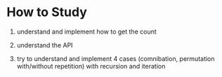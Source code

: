 How to Study
============
  1. understand and implement how to get the count

  2. understand the API

  3. try to understand and implement 4 cases 
     (comnibation, permutation with/without repetition)
     with recursion and iteration
